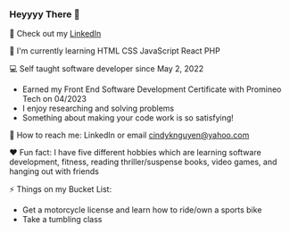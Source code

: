 ### Heyyyy There 👋

📱 Check out my [LinkedIn](https://www.linkedin.com/in/cindykimnguyen/) 

🍄 I'm currently learning HTML CSS JavaScript React PHP

💻 Self taught software developer since May 2, 2022
  - Earned my Front End Software Development Certificate with Promineo Tech on 04/2023
  - I enjoy researching and solving problems
  - Something about making your code work is so satisfying!

📧 How to reach me: LinkedIn or email cindyknguyen@yahoo.com

♥️ Fun fact: I have five different hobbies which are learning software development, fitness, reading thriller/suspense books, video games, and hanging out with friends

⚡ Things on my Bucket List: 
  - Get a motorcycle license and learn how to ride/own a sports bike
  - Take a tumbling class

<!--
**TheCindyKim/TheCindyKim** is a ✨ _special_ ✨ repository because its `README.md` (this file) appears on your GitHub profile.

Here are some ideas to get you started:

- 🔭 I’m currently working on ...
- 🌱 I’m currently learning ...
- 👯 I’m looking to collaborate on ...
- 🤔 I’m looking for help with ...
- 💬 Ask me about ...
- 📫 How to reach me: ...
- 😄 Pronouns: ...
- ⚡ Fun fact: ...
-->
